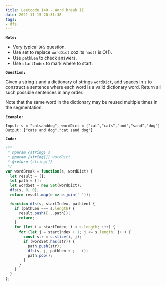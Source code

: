 ```yaml
---
title: Leetcode 140 - Word break II
date: 2021-11-15 20:31:38
tags:
- dfs
---
```

**`Note:`**
- Very typical `DFS` question.
- Use set to replace `wordDict` coz its `has()` is O(1).
- Use `pathLen` to check answers.
- Use `startIndex` to mark where to start.

**`Question:`**

Given a string `s` and a dictionary of strings `wordDict`, add spaces in `s` to construct a sentence where each word is a valid dictionary word. Return all such possible sentences in any order.

Note that the same word in the dictionary may be reused multiple times in the segmentation.

**`Example:`**
```
Input: s = "catsanddog", wordDict = ["cat","cats","and","sand","dog"]
Output: ["cats and dog","cat sand dog"]
```

**`Code:`**
```javascript
/**
 * @param {string} s
 * @param {string[]} wordDict
 * @return {string[]}
 */
var wordBreak = function(s, wordDict) {
  let result = [];
  let path = [];
  let wordSet = new Set(wordDict);
  dfs(s, 0, 0);
  return result.map(e => e.join(' '));

  function dfs(s, startIndex, pathLen) {
    if (pathLen === s.length) {
      result.push([...path]);
      return;
    }
    for (let i = startIndex; i < s.length; i++) {
      for (let j = startIndex + 1; j <= s.length; j++) {
        const str = s.slice(i, j);
        if (wordSet.has(str)) {
          path.push(str);
          dfs(s, j, pathLen + j - i);
          path.pop();
        }
      }
    }
  }
};
```